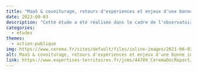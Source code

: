 ```yaml
---
title: "MaaS & covoiturage, retours d'expériences et enjeux d'une bonne intégration"
date: 2023-08-03
description: "Cette étude a été réalisée dans le cadre de l'observatoire du MaaS, une démarche partenariale initiée par le ministère de la Transition Ecologique. Elle a été réalisée par un groupe de travail réunissant entre autres les opérateurs de covoiturage. Elle propose des retours d'expérience d'intégration du covoiturage dans des dispositifs multimodaux"
categories:
  - etudes
themes:
  - action-publique
img: https://www.cerema.fr/sites/default/files/inline-images/2021-06-02_16_39_02-obs_maas_covoiturage_2021.pdf_-_opera.png
alt: MaaS & covoiturage, retours d'expériences et enjeux d'une bonne intégration
link: https://www.expertises-territoires.fr/jcms/44709_CeremaDocReport/fr/maas-covoiturage-retours-d-experiences-et-enjeux-d-une-bonne-integration
---
```

